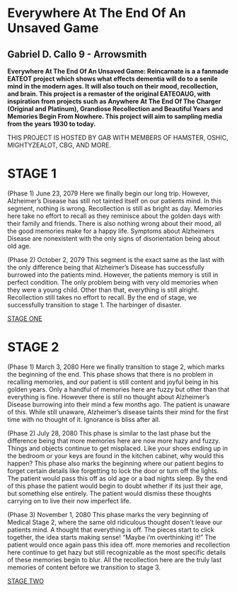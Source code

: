 # Everywhere At The End Of An Unsaved Game
## Gabriel D. Callo 9 - Arrowsmith

**Everywhere At The End Of An Unsaved Game: Reincarnate is a a fanmade EATEOT project which shows what effects dementia will do to a senile mind in the modern ages. It will also touch on their mood, recollection, and brain. This project is a remaster of the original EATEOAUG, with inspiration from projects such as Anywhere At The End Of The Charger (Original and Platinum), Grandiose Recollection and Beautiful Years and Memories Begin From Nowhere. This project will aim to sampling media from the years 1930 to today.**

THIS PROJECT IS HOSTED BY GAB WITH MEMBERS OF HAMSTER, OSHIC, MIGHTYZEALOT, CBG, AND MORE.

# STAGE 1
(Phase 1) June 23, 2079
Here we finally begin our long trip. However, Alzheimer’s Disease has still not tainted itself on our patients mind. In this segment, nothing is wrong. Recollection is still as bright as day. Memories here take no effort to recall as they reminisce about the golden days with their family and friends. There is also nothing wrong about their mood, all the good memories make for a happy life. Symptoms about Alzheimers Disease are nonexistent with the only signs of disorientation being about old age. 

(Phase 2) October 2, 2079
This segment is the exact same as the last with the only difference being that Alzheimer’s Disease has successfully burrowed into the patients mind. However, the patients memory is still in perfect condition. The only problem being with very old memories when they were a young child. Other than that, everything is still alright. Recollection still takes no effort to recall. By the end of stage, we successfully transition to stage 1. The harbinger of disaster.

[STAGE ONE](https://www.youtube.com/watch?v=3PP9SikoH1s)

# STAGE 2
(Phase 1) March 3, 2080
Here we finally transition to stage 2, which marks the beginning of the end. This phase shows that there is no problem in recalling memories, and our patient is still content and joyful being in his golden years. Only a handful of memories here are fuzzy but other than that everything is fine. However there is still no thought about Alzheimer’s Disease burrowing into their mind a few months ago. The patient is unaware of this. While still unaware, Alzheimer’s disease taints their mind for the first time with no thought of it.
Ignorance is bliss after all.

(Phase 2) July 28, 2080 
This phase is similar to the last phase but the difference being that more memories here are now more hazy and fuzzy. Things and objects continue to get misplaced. Like your shoes ending up in the bedroom or your keys are found in the kitchen cabinet, why would this happen? This phase also marks the beginning where our patient begins to forget certain details like forgetting to lock the door or turn off the lights. The patient would pass this off as old age or a bad nights sleep. By the end of this phase the patient would begin to doubt whether if its just their age, but something else entirely. The patient would dismiss these thoughts carrying on to live their now imperfect life. 

(Phase 3) November 1, 2080
This phase marks the very beginning of Medical Stage 2, where the same old ridiculous thought dosen’t leave our patients mind. A thought that everything is off. The pieces start to click together, the idea starts making sense! “Maybe i’m overthinking it!” The patient would once again pass this idea off. more memories and recollection here continue to get hazy but still recognizable as the most specific details of these memories begin to blur. All the recollection here are the truly last memories of content before we transition to stage 3.

[STAGE TWO](https://www.youtube.com/watch?v=f2fqsuYAvs0)
